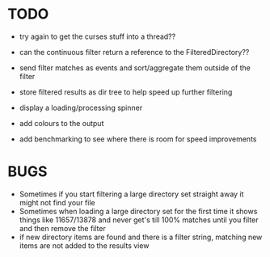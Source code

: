 # TODO

- try again to get the curses stuff into a thread??

- can the continuous filter return a reference to the FilteredDirectory??
- send filter matches as events and sort/aggregate them outside of the filter
- store filtered results as dir tree to help speed up further filtering
- display a loading/processing spinner
- add colours to the output
- add benchmarking to see where there is room for speed improvements



# BUGS

- Sometimes if you start filtering a large directory set straight away it might not find your file
- Sometimes when loading a large directory set for the first time it shows things like 11657/13878 and never get's
  till 100% matches until you filter and then remove the filter
- if new directory items are found and there is a filter string, matching new items are not added to the results view
